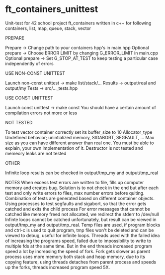 # ft_containers_unittest
Unit-test for 42 school project ft_containers written in c++ for following containers, list, map, queue, stack, vector



PREPARE

Prepare -> Change path to your containers hpp's in main.hpp
Optional prepare -> Choose ERROR LIMIT by changing G_ERROR_LIMIT in main.cpp
Optional prepare -> Set G_STOP_AT_TEST to keep testing a particular case independently of errors

USE NON-CONST UNITTEST

Launch non-const unittest -> make list/stack/...
Results -> output/real and output/my
Tests -> src/..._tests.hpp

USE CONST UNITTEST

Launch const unittest -> make const
You should have a certain amount of compilation errors not more or less

NOT TESTED

To test vector container correctly set its buffer_size to 10
Allocator_type
Undefined behavior; unintialized memory, SIGABORT, SEGFAULT, ...
Max size as you can have different answer than real one. You must be able to explain, your own implementation of it.
Destructor is not tested and memeory leaks are not tested

OTHER

Infinite loop results can be checked in output/tmp_my and output/tmp_real




NOTES
When excess test errors are written to file, fills up computer memory and creates bug.
Solution is to not check in the end but after each test and only write errors to files, max number errors before quiting.
Combination of tests are generated based on different container objects.
Using processes to test segfaults and sigabort, so that the error gets catched and exits the child process
For error messages that cannot be catched like memory freed not allocated, we redirect the stderr to /dev/null
Infinte loops cannot be catched unfortunately, but result can be viewed in output/tmp_my and output/tmp_real.
Temp files are used, if program blocks and ctrl-c is used to quit program, tmp files won't be deleted and can be viewed to debug, useful for infinite loops.
Threads used with the failed idea of increasing the programs speed, failed due to impossibility to write to multiple fds at the same time.
But in the end threads increased program speed a lot by increasing the speed of fork.
Fork gets slower as parent process uses more memory both stack and heap memory, due to its copying feature, using threads detaches from parent process and speeds up the forks, threads increased program speed 5X.
